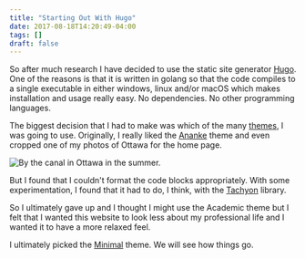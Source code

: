 ```yaml
---
title: "Starting Out With Hugo"
date: 2017-08-18T14:20:49-04:00
tags: []
draft: false
---
```


So after much research I have decided to use the static site generator [Hugo](https://gohugo.io). One of the reasons is that it is written in golang so that the code compiles to a single executable in either windows, linux and/or macOS which makes installation and usage really easy. No dependencies. No other programming languages.

The biggest decision that I had to make was which of the many [themes](https://themes.gohugo.io/), I was going to use. Originally, I really liked the [Ananke](https://themes.gohugo.io/gohugo-theme-ananke/) theme and even cropped one of my photos of Ottawa for the home page.

![By the canal in Ottawa in the summer.](/images/ottawa.jpg)

But I found that I couldn't format the code blocks appropriately. With some experimentation, I found that it had to do, I think, with the [Tachyon](http://tachyons.io/docs/themes/skins/) library.

So I ultimately gave up and I thought I might use the Academic theme but I felt that I wanted this website to look less about my professional life and I wanted it to have a more relaxed feel.

I ultimately picked the [Minimal](https://themes.gohugo.io/minimal/) theme. We will see how things go.